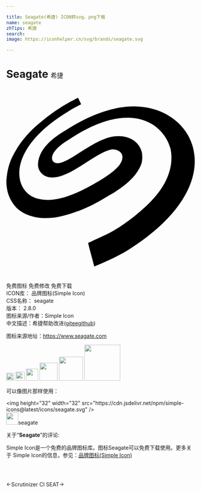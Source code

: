 ```yaml
---

title: Seagate(希捷) ICON转svg、png下载
name: seagate
zhTips: 希捷
search: 
image: https://iconhelper.cn/svg/brands/seagate.svg

---
```


# Seagate  <small style="font-size: 60%;font-weight: 100">希捷</small>

<div id="svg" class="svg-wrap">
<svg role="img" viewBox="0 0 24 24" xmlns="http://www.w3.org/2000/svg"><title>Seagate icon</title><path d="M8.315 1.735c.277-.166.554-.333.831-.443.111.277.277.554.388.83-.61.333-1.219.61-1.772.997-8.149 4.948-6.9 10.574-3.379 11.077 2.399.45 5.343-1.094 7.422-2.326 1.575-.985 2.99-1.926 2.99-3.046 0-.713-.824-1.053-1.495-.942-2.167.542-5.07 3.545-7.477 3.545-1.097 0-1.895-.842-1.772-1.828.154-1.843 1.891-3.229 3.49-4.154 2.585-1.696 6.02-3.199 9.082-3.046 7.647.264 12.227 9.815-.997 18.167-1.501.948-3.92 1.99-4.43 2.16-.222-.997-.554-1.994-.776-2.991 2.421-1.14 3.145-1.281 5.816-3.323 2.243-1.795 4.4-3.917 4.763-6.813.055-.664.055-1.274-.111-1.938-.901-3.09-5.07-6.275-12.905-1.052-.815.475-2.16 1.436-2.16 2.381 0 .222.166.499.388.554 1.204.516 3.881-2.192 6.535-3.102 2.08-.734 4.175.047 4.542 1.884.055.498.055.996-.11 1.44-.594 1.541-2.025 2.658-3.49 3.6-1.53.842-3.087 2.042-6.48 2.935-2.315.631-5.267.29-6.48-1.772-.499-.776-.72-1.717-.72-2.603.055-1.053.277-2.105.72-3.047.775-1.606 1.938-3.046 3.323-4.209a23.121 23.121 0 0 1 4.32-2.99z"/></svg>
</div>
<detail full-name='seagate'></detail>

<div class="detail-page">
<p>
<span><span class="badge-success badge">免费图标</span> <span class="badge-success badge">免费修改</span>  <span class="badge-success badge">免费下载</span> </span>
<br/>
<span>
ICON库：
<span class="badge-secondary badge">品牌图标(Simple Icon)</span> 
</span>
<br/>
<span>
CSS名称：
<span class="badge-secondary badge">seagate</span> 
</span>

<br/>
<span>
版本：
<span class="badge-secondary badge">2.8.0</span> 
</span>
<br/>
<span>图标来源/作者：<span class="badge-light badge">Simple Icon</span></span> 
<br/>
<span class="zh-detail">中文描述：<span class="badge-primary badge">希捷</span><span class="help-link"><span>帮助改进</span>(<a href="https://gitee.com/liuwave/icon-helper/edit/master/json/brands/seagate.json" target="_blank" rel="noopener noreferrer">gitee</a><a href="https://github.com/liuwave/icon-helper/edit/master/json/brands/seagate.json" target="_blank" rel="noopener noreferrer">github</a></span>)</span><br/>
</p>
</div><div class="description description alert alert-light"><p>图标来源地址：<a href="https://www.seagate.com" target="_blank" rel="noopener noreferrer">https://www.seagate.com</a></p></div>
<div class="alert alert-dark">
<img height="21" width="21" src="https://cdn.jsdelivr.net/npm/simple-icons@latest/icons/seagate.svg" />
<img height="24" width="24" src="https://cdn.jsdelivr.net/npm/simple-icons@latest/icons/seagate.svg" />
<img height="32" width="32" src="https://cdn.jsdelivr.net/npm/simple-icons@latest/icons/seagate.svg" />
<img height="48" width="48" src="https://cdn.jsdelivr.net/npm/simple-icons@latest/icons/seagate.svg" />
<img height="64" width="64" src="https://cdn.jsdelivr.net/npm/simple-icons@latest/icons/seagate.svg" />
<img height="96" width="96" src="https://cdn.jsdelivr.net/npm/simple-icons@latest/icons/seagate.svg" />

</div>
<div>
  <p>可以像图片那样使用：    
  </p>
  <div class="alert alert-primary" style="font-size: 14px">
    &lt;img height="32" width="32" src="https://cdn.jsdelivr.net/npm/simple-icons@latest/icons/seagate.svg" /&gt;
    <copy-btn content='<img height="32" width="32" src="https://cdn.jsdelivr.net/npm/simple-icons@latest/icons/seagate.svg" />'></copy-btn>
  </div>
  <div class="alert alert-secondary">
    <img height="32" width="32" src="https://cdn.jsdelivr.net/npm/simple-icons@latest/icons/seagate.svg" />seagate
    <copy-btn content="seagate" btn-title="复制图标名称"></copy-btn>
  </div>
</div>
<div class="icon-detail__container">
<p>关于“<b>Seagate</b>”的评论:</p>
</div>
<Vssue title="关于“Seagate”的评论" />
<div><p>Simple Icon是一个免费的品牌图标库。图标Seagate可以免费下载使用。更多关于  Simple Icon的信息，参见：<a target="_blank" href="https://iconhelper.cn/brands.html">品牌图标(Simple Icon)</a>
</p></div>


<div style="padding:2rem 0 " class="page-nav"><p class="inner"><span class="prev">←<router-link to="/icon/scrutinizer-ci.html">Scrutinizer CI</router-link></span> <span class="next"><router-link to="/icon/seat.html">SEAT</router-link>→</span></p></div>
